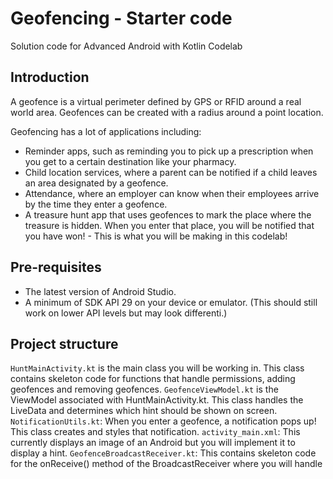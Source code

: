 Geofencing - Starter code
========================

Solution code for Advanced Android with Kotlin Codelab

Introduction
------------
A geofence is a virtual perimeter defined by GPS or RFID around a real world area. 
Geofences can be created with a radius around a point location. 

Geofencing has a lot of applications including:

- Reminder apps, such as reminding you to pick up a prescription when you get to a certain destination like your pharmacy.
- Child location services, where a parent can be notified if a child leaves an area designated by a geofence.
- Attendance, where an employer can know when their employees arrive by the time they enter a geofence.
- A treasure hunt app that uses geofences to mark the place where the treasure is hidden. When you enter that place, you will be notified that you have won! - This is what you will be making in this codelab!


Pre-requisites
--------------
- The latest version of Android Studio.
- A minimum of SDK API 29 on your device or emulator. (This should still work on lower API levels but may look differenti.)



Project structure
---------------
`HuntMainActivity.kt` is the main class you will be working in. This class contains skeleton code for functions that handle permissions, adding geofences and removing geofences.
`GeofenceViewModel.kt` is the ViewModel associated with HuntMainActivity.kt. This class handles the LiveData and determines which hint should be shown on screen.
`NotificationUtils.kt`: When you enter a geofence, a notification pops up! This class creates and styles that notification.
`activity_main.xml`: This currently displays an image of an Android but you will implement it to display a hint.
`GeofenceBroadcastReceiver.kt`: This contains skeleton code for the onReceive() method of the BroadcastReceiver where you will handle
